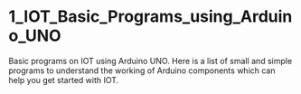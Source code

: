 # 1_IOT_Basic_Programs_using_Arduino_UNO
Basic programs on IOT using Arduino UNO. Here is a list of small and simple programs to understand the working of Arduino components which can help you get started with IOT.
